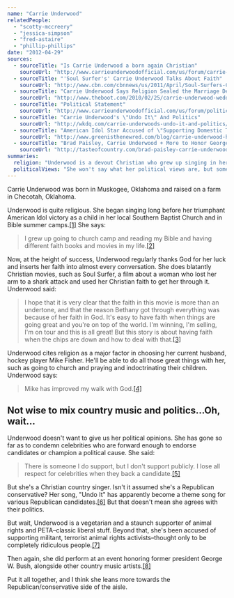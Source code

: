 ```yaml
---
name: "Carrie Underwood"
relatedPeople:
  - "scotty-mccreery"
  - "jessica-simpson"
  - "fred-astaire"
  - "phillip-phillips"
date: "2012-04-29"
sources:
  - sourceTitle: "Is Carrie Underwood a born again Christian"
    sourceUrl: "http://www.carrieunderwoodofficial.com/us/forum/carrie-underwood-born-again-christian"
  - sourceTitle: "'Soul Surfer's' Carrie Underwood Talks About Faith"
    sourceUrl: "http://www.cbn.com/cbnnews/us/2011/April/Soul-Surfers-Carrie-Underwood-Talks-about-Faith/"
  - sourceTitle: "Carrie Underwood Says Religion Sealed the Marriage Deal"
    sourceUrl: "http://www.theboot.com/2010/02/25/carrie-underwood-wedding/"
  - sourceTitle: "Political Statement"
    sourceUrl: "http://www.carrieunderwoodofficial.com/us/forum/political-statement"
  - sourceTitle: "Carrie Underwood's \"Undo It\" And Politics"
    sourceUrl: "http://wkdq.com/carrie-underwoods-undo-it-and-politics/"
  - sourceTitle: "American Idol Star Accused of \"Supporting Domestic Terrorists.\""
    sourceUrl: "http://www.greenisthenewred.com/blog/carrie-underwood-hsus/1488/"
  - sourceTitle: "Brad Paisley, Carrie Underwood + More to Honor George Bush in Star-Studded 'Celebration of Service.'"
    sourceUrl: "http://tasteofcountry.com/brad-paisley-carrie-underwood-george-bush-celebration-of-service/"
summaries:
  religion: "Underwood is a devout Christian who grew up singing in her Southern Baptist Church."
  politicalViews: "She won't say what her political views are, but some of her actions and a bit of pigeonholing puts her in the Republican/conservative camp."
---
```


Carrie Underwood was born in Muskogee, Oklahoma and raised on a farm in Checotah, Oklahoma.

Underwood is quite religious. She began singing long before her triumphant American Idol victory as a child in her local Southern Baptist Church and in Bible summer camps.<a class="source-citation" href="#http%3A%2F%2Fwww.carrieunderwoodofficial.com%2Fus%2Fforum%2Fcarrie-underwood-born-again-christian" title="Is Carrie Underwood a born again Christian">[1]</a> She says:

>I grew up going to church camp and reading my Bible and having different faith books and movies in my life.<a class="source-citation" href="#http%3A%2F%2Fwww.cbn.com%2Fcbnnews%2Fus%2F2011%2FApril%2FSoul-Surfers-Carrie-Underwood-Talks-about-Faith%2F" title="&apos;Soul Surfer&apos;s&apos; Carrie Underwood Talks About Faith">[2]</a>

Now, at the height of success, Underwood regularly thanks God for her luck and inserts her faith into almost every conversation. She does blatantly Christian movies, such as Soul Surfer, a film about a woman who lost her arm to a shark attack and used her Christian faith to get her through it. Underwood said:

>I hope that it is very clear that the faith in this movie is more than an undertone, and that the reason Bethany got through everything was because of her faith in God. It's easy to have faith when things are going great and you're on top of the world. I'm winning, I'm selling, I'm on tour and this is all great! But this story is about having faith when the chips are down and how to deal with that.<a class="source-citation" href="#http%3A%2F%2Fwww.cbn.com%2Fcbnnews%2Fus%2F2011%2FApril%2FSoul-Surfers-Carrie-Underwood-Talks-about-Faith%2F" title="&apos;Soul Surfer&apos;s&apos; Carrie Underwood Talks About Faith">[3]</a>

Underwood cites religion as a major factor in choosing her current husband, hockey player Mike Fisher. He'll be able to do all those great things with her, such as going to church and praying and indoctrinating their children. Underwood says:

>Mike has improved my walk with God.<a class="source-citation" href="#http%3A%2F%2Fwww.theboot.com%2F2010%2F02%2F25%2Fcarrie-underwood-wedding%2F" title="Carrie Underwood Says Religion Sealed the Marriage Deal">[4]</a>

## Not wise to mix country music and politics…Oh, wait…

Underwood doesn't want to give us her political opinions. She has gone so far as to condemn celebrities who are forward enough to endorse candidates or champion a political cause. She said:

>There is someone I do support, but I don't support publicly. I lose all respect for celebrities when they back a candidate.<a class="source-citation" href="#http%3A%2F%2Fwww.carrieunderwoodofficial.com%2Fus%2Fforum%2Fpolitical-statement" title="Political Statement">[5]</a>

But she's a Christian country singer. Isn't it assumed she's a Republican conservative? Her song, "Undo It" has apparently become a theme song for various Republican candidates.<a class="source-citation" href="#http%3A%2F%2Fwkdq.com%2Fcarrie-underwoods-undo-it-and-politics%2F" title="Carrie Underwood&apos;s &quot;Undo It&quot; And Politics">[6]</a> But that doesn't mean she agrees with their politics.

But wait, Underwood is a vegetarian and a staunch supporter of animal rights and PETA–classic liberal stuff. Beyond that, she's been accused of supporting militant, terrorist animal rights activists–thought only to be completely ridiculous people.<a class="source-citation" href="#http%3A%2F%2Fwww.greenisthenewred.com%2Fblog%2Fcarrie-underwood-hsus%2F1488%2F" title="American Idol Star Accused of &quot;Supporting Domestic Terrorists.&quot;">[7]</a>

Then again, she did perform at an event honoring former president George W. Bush, alongside other country music artists.<a class="source-citation" href="#http%3A%2F%2Ftasteofcountry.com%2Fbrad-paisley-carrie-underwood-george-bush-celebration-of-service%2F" title="Brad Paisley, Carrie Underwood + More to Honor George Bush in Star-Studded &apos;Celebration of Service.&apos;">[8]</a>

Put it all together, and I think she leans more towards the Republican/conservative side of the aisle.